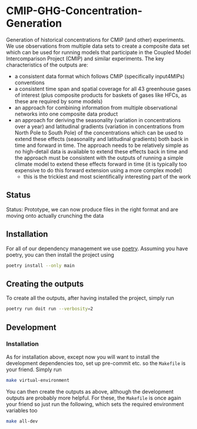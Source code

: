 # CMIP-GHG-Concentration-Generation

Generation of historical concentrations for CMIP (and other) experiments. We
use observations from multiple data sets to create a composite data set which
can be used for running models that participate in the Coupled Model
Intercomparison Project (CMIP) and similar experiments. The key characteristics
of the outputs are:

- a consistent data format which follows CMIP (specifically input4MIPs)
  conventions
- a consistent time span and spatial coverage for all 43 greenhouse gases of
  interest (plus composite products for baskets of gases like HFCs, as these
  are required by some models)
- an approach for combining information from multiple observational networks
  into one composite data product
- an approach for deriving the seasonality (variation in concentrations over a
  year) and latitudinal gradients (variation in concentrations from North Pole
  to South Pole) of the concentrations which can be used to extend these
  effects (seasonality and latitudinal gradients) both back in time and forward
  in time. The approach needs to be relatively simple as no high-detail data is
  available to extend these effects back in time and the approach must be
  consistent with the outputs of running a simple climate model to extend these
  effects forward in time (it is typically too expensive to do this forward
  extension using a more complex model)
    - this is the trickiest and most scientifically interesting part of the
      work

## Status

Status: Prototype, we can now produce files in the right format and are moving onto actually crunching the data

## Installation

For all of our dependency management we use [poetry](https://python-poetry.org/).
Assuming you have poetry, you can then install the project using

```sh
poetry install --only main
```

## Creating the outputs

To create all the outputs, after having installed the project, simply run

```sh
poetry run doit run --verbosity=2
```

## Development

### Installation

As for installation above, except now you will want to install the development
dependencies too, set up pre-commit etc. so the `Makefile` is your friend.
Simply run

```sh
make virtual-environment
```

You can then create the outputs as above, although the development outputs
are probably more helpful. For these, the `Makefile` is once again your friend
so just run the following, which sets the required environment variables too

```sh
make all-dev
```
